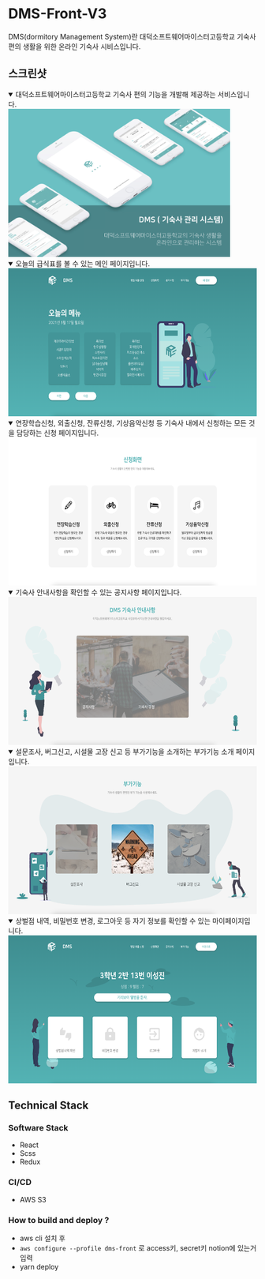 # DMS-Front-V3

DMS(dormitory Management System)란 대덕소프트웨어마이스터고등학교 기숙사 편의 생활을 위한 온라인 기숙사 시비스입니다.

## 스크린샷

<details open>
  <summary>
    대덕소프트웨어마이스터고등학교 기숙사 편의 기능을 개발해 제공하는 서비스입니다.
  </summary>

  <img src="./docs/images/Overview-of-DMS.png" alt="대덕소프트웨어마이스터고등학교 기숙사 편의 기능을 개발해 제공하는 서비스입니다." height="300px" />

</details>

<details open>
  <summary>
    오늘의 급식표를 볼 수 있는 메인 페이지입니다.
  </summary>

  <img src="./docs/images/DMS-home.png" alt="오늘의 급식표를 볼 수 있는 메인 페이지입니다." height="300px" />

</details>

<details open>
  <summary>
    연장학습신청, 외출신청, 잔류신청, 기상음악신청 등 기숙사 내에서 신청하는 모든 것을 담당하는 신청 페이지입니다.
  </summary>

  <img src="./docs/images/DMS-apply.png" alt="연장학습신청, 외출신청, 잔류신청, 기상음악신청 등 기숙사 내에서 신청하는 모든 것을 담당하는 신청 페이지입니다." height="300px" />

</details>

<details open>
  <summary>
    기숙사 안내사항을 확인할 수 있는 공지사항 페이지입니다.
  </summary>

  <img src="./docs/images/DMS-notice.png" alt="기숙사 안내사항을 확인할 수 있는 공지사항 페이지입니다." height="300px" />

</details>

<details open>
  <summary>
    설문조사, 버그신고, 시설물 고장 신고 등 부가기능을 소개하는 부가기능 소개 페이지입니다. 
  </summary>

  <img src="./docs/images/DMS-additional-services.png" alt="설문조사, 버그신고, 시설물 고장 신고 등 부가기능을 소개하는 부가기능 소개 페이지입니다. " height="300px" />

<details open>
  <summary>
    상벌점 내역, 비밀번호 변경, 로그아웃 등 자기 정보를 확인할 수 있는 마이페이지입니다.
  </summary>

  <img src="./docs/images/DMS-mypage.png" alt="상벌점 내역, 비밀번호 변경, 로그아웃 등 자기 정보를 확인할 수 있는 마이페이지입니다." height="300px" />

</details>

## Technical Stack

### Software Stack

- React
- Scss
- Redux

### CI/CD

- AWS S3

### How to build and deploy ?

- aws cli 설치 후
- `aws configure --profile dms-front` 로 access키, secret키 notion에 있는거 입력
- yarn deploy

